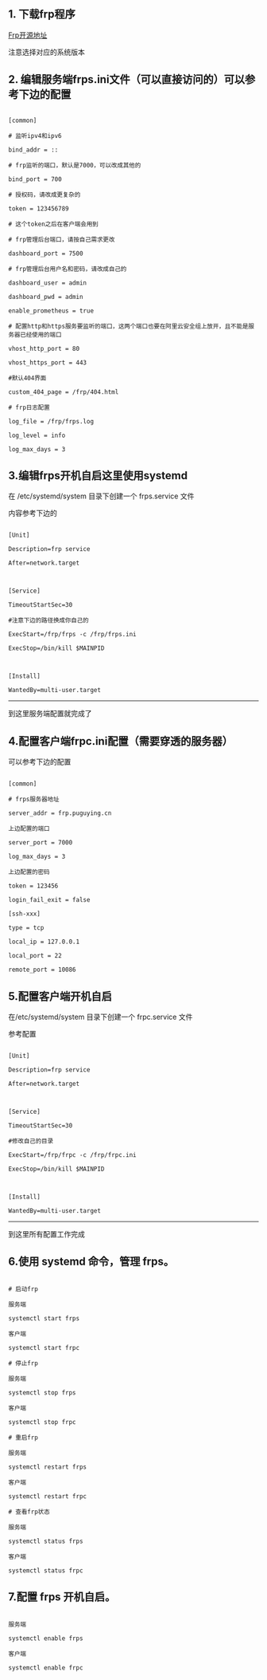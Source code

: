 ## 1.  下载frp程序

[Frp开源地址](https://github.com/fatedier/frp/releases)

注意选择对应的系统版本

## 2. 编辑服务端frps.ini文件（可以直接访问的）可以参考下边的配置

```

[common]

# 监听ipv4和ipv6

bind_addr = ::

# frp监听的端口，默认是7000，可以改成其他的

bind_port = 700

# 授权码，请改成更复杂的

token = 123456789

# 这个token之后在客户端会用到

# frp管理后台端口，请按自己需求更改

dashboard_port = 7500

# frp管理后台用户名和密码，请改成自己的

dashboard_user = admin

dashboard_pwd = admin

enable_prometheus = true

# 配置http和https服务要监听的端口，这两个端口也要在阿里云安全组上放开，且不能是服务器已经使用的端口

vhost_http_port = 80

vhost_https_port = 443

#默认404界面

custom_404_page = /frp/404.html

# frp日志配置

log_file = /frp/frps.log

log_level = info

log_max_days = 3

```

## 3.编辑frps开机自启这里使用systemd

在 /etc/systemd/system 目录下创建一个 frps.service 文件

内容参考下边的

```

[Unit]

Description=frp service

After=network.target



[Service]

TimeoutStartSec=30

#注意下边的路径换成你自己的

ExecStart=/frp/frps -c /frp/frps.ini

ExecStop=/bin/kill $MAINPID



[Install]

WantedBy=multi-user.target

```

-------

到这里服务端配置就完成了

## 4.配置客户端frpc.ini配置（需要穿透的服务器）

可以参考下边的配置

```

[common]

# frps服务器地址

server_addr = frp.puguying.cn

上边配置的端口

server_port = 7000

log_max_days = 3

上边配置的密码

token = 123456

login_fail_exit = false

[ssh-xxx]

type = tcp

local_ip = 127.0.0.1

local_port = 22

remote_port = 10086

```

## 5.配置客户端开机自启

在/etc/systemd/system 目录下创建一个 frpc.service 文件

参考配置

```

[Unit]

Description=frp service

After=network.target



[Service]

TimeoutStartSec=30

#修改自己的目录

ExecStart=/frp/frpc -c /frp/frpc.ini

ExecStop=/bin/kill $MAINPID



[Install]

WantedBy=multi-user.target

```

-------

到这里所有配置工作完成

## 6.使用 systemd 命令，管理 frps。

```

# 启动frp

服务端

systemctl start frps

客户端

systemctl start frpc

# 停止frp

服务端

systemctl stop frps

客户端

systemctl stop frpc

# 重启frp

服务端

systemctl restart frps

客户端

systemctl restart frpc

# 查看frp状态

服务端

systemctl status frps

客户端

systemctl status frpc

```

## 7.配置 frps 开机自启。

```

服务端

systemctl enable frps

客户端

systemctl enable frpc

```

